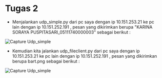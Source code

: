 # Tugas 2

* Menjalankan udp_simple.py dari pc saya dengan ip 10.151.253.21 ke pc lain dengan ip 10.151.252.191 , pesan yang dikirimkan berupa "KARINA SORAYA PUSPITASARI_05111740000003" sebagai berikut :

![Capture Udp_simple](/Capture/udp_simple.png)

* Kemudian kita jalankan udp_fileclient.py dari pc saya dengan ip 10.151.253.21 ke pc lain dengan ip 10.151.252.191 , pesan yang dikirimkan berupa bart.png sebagai berikut :

![Capture Udp_simple](/Capture/udp_file_client.png)
